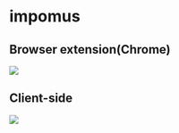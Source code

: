 # impomus

## Browser extension(Chrome)

![](https://github.com/chingiz21/impomus/tree/main/client/src/imgs/forReadme/browser_extension.gif)

## Client-side

![](https://github.com/chingiz21/impomus/tree/main/client/src/imgs/forReadme/client-side.gif)
